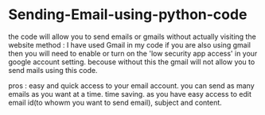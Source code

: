 # Sending-Email-using-python-code
the code will allow you to send emails or gmails without actually visiting the website 
method :
        I have used Gmail in my code
        if you are also using gmail then you will need to enable or turn on the 'low security app access' in your google account setting.
        becouse without this the gmail will not allow you to send mails using this code.
        
pros :
      easy and quick access to your email account.
      you can send as many emails as you want at a time.
      time saving. as you have easy access to edit email id(to whowm you want to send email), subject and content.
      
